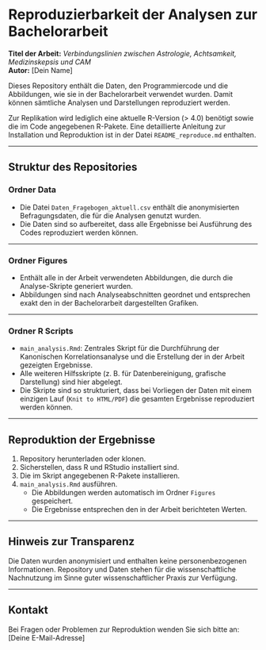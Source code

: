 # Reproduzierbarkeit der Analysen zur Bachelorarbeit  
**Titel der Arbeit:** *Verbindungslinien zwischen Astrologie, Achtsamkeit, Medizinskepsis und CAM*  
**Autor:** [Dein Name]  

Dieses Repository enthält die Daten, den Programmiercode und die Abbildungen, wie sie in der Bachelorarbeit verwendet wurden. Damit können sämtliche Analysen und Darstellungen reproduziert werden.  

Zur Replikation wird lediglich eine aktuelle R-Version (> 4.0) benötigt sowie die im Code angegebenen R-Pakete. Eine detaillierte Anleitung zur Installation und Reproduktion ist in der Datei `README_reproduce.md` enthalten.  

---

## Struktur des Repositories

### Ordner **Data**
- Die Datei `Daten_Fragebogen_aktuell.csv` enthält die anonymisierten Befragungsdaten, die für die Analysen genutzt wurden.  
- Die Daten sind so aufbereitet, dass alle Ergebnisse bei Ausführung des Codes reproduziert werden können.  

---

### Ordner **Figures**
- Enthält alle in der Arbeit verwendeten Abbildungen, die durch die Analyse-Skripte generiert wurden.  
- Abbildungen sind nach Analyseabschnitten geordnet und entsprechen exakt den in der Bachelorarbeit dargestellten Grafiken.  

---

### Ordner **R Scripts**
- `main_analysis.Rmd`: Zentrales Skript für die Durchführung der Kanonischen Korrelationsanalyse und die Erstellung der in der Arbeit gezeigten Ergebnisse.  
- Alle weiteren Hilfsskripte (z. B. für Datenbereinigung, grafische Darstellung) sind hier abgelegt.  
- Die Skripte sind so strukturiert, dass bei Vorliegen der Daten mit einem einzigen Lauf (`Knit to HTML/PDF`) die gesamten Ergebnisse reproduziert werden können.  

---

## Reproduktion der Ergebnisse
1. Repository herunterladen oder klonen.  
2. Sicherstellen, dass R und RStudio installiert sind.  
3. Die im Skript angegebenen R-Pakete installieren.  
4. `main_analysis.Rmd` ausführen.  
   - Die Abbildungen werden automatisch im Ordner `Figures` gespeichert.  
   - Die Ergebnisse entsprechen den in der Arbeit berichteten Werten.  

---

## Hinweis zur Transparenz
Die Daten wurden anonymisiert und enthalten keine personenbezogenen Informationen. Repository und Daten stehen für die wissenschaftliche Nachnutzung im Sinne guter wissenschaftlicher Praxis zur Verfügung.  

---

## Kontakt
Bei Fragen oder Problemen zur Reproduktion wenden Sie sich bitte an:  
[Deine E-Mail-Adresse]  
